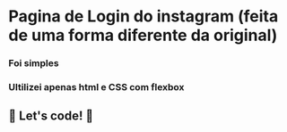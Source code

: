 # Pagina de Login do instagram (feita de uma forma diferente da original)

### Foi simples 

### Ultilizei apenas html e CSS com flexbox

## 🚀 Let's code! 🚀
